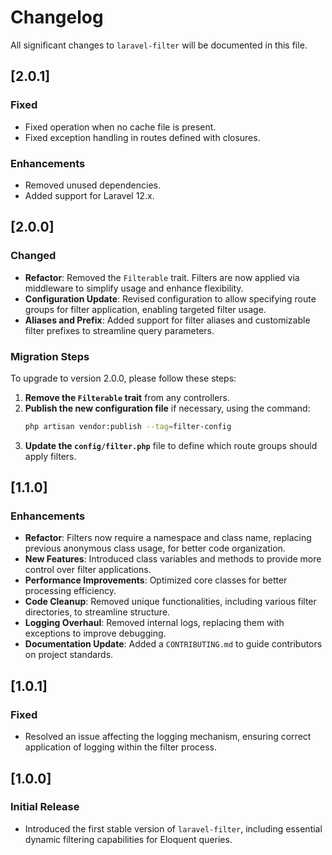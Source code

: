 # Changelog

All significant changes to `laravel-filter` will be documented in this file.

## [2.0.1]

### Fixed
- Fixed operation when no cache file is present.
- Fixed exception handling in routes defined with closures.

### Enhancements
- Removed unused dependencies.
- Added support for Laravel 12.x.

## [2.0.0]

### Changed
- **Refactor**: Removed the `Filterable` trait. Filters are now applied via middleware to simplify usage and enhance flexibility.
- **Configuration Update**: Revised configuration to allow specifying route groups for filter application, enabling targeted filter usage.
- **Aliases and Prefix**: Added support for filter aliases and customizable filter prefixes to streamline query parameters.

### Migration Steps
To upgrade to version 2.0.0, please follow these steps:
1. **Remove the `Filterable` trait** from any controllers.
2. **Publish the new configuration file** if necessary, using the command:  
   ```bash  
   php artisan vendor:publish --tag=filter-config  
   ```
3. **Update the `config/filter.php`** file to define which route groups should apply filters.

## [1.1.0]

### Enhancements
- **Refactor**: Filters now require a namespace and class name, replacing previous anonymous class usage, for better code organization.
- **New Features**: Introduced class variables and methods to provide more control over filter applications.
- **Performance Improvements**: Optimized core classes for better processing efficiency.
- **Code Cleanup**: Removed unique functionalities, including various filter directories, to streamline structure.
- **Logging Overhaul**: Removed internal logs, replacing them with exceptions to improve debugging.
- **Documentation Update**: Added a `CONTRIBUTING.md` to guide contributors on project standards.

## [1.0.1]

### Fixed
- Resolved an issue affecting the logging mechanism, ensuring correct application of logging within the filter process.

## [1.0.0]

### Initial Release
- Introduced the first stable version of `laravel-filter`, including essential dynamic filtering capabilities for Eloquent queries.
